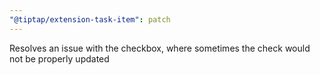 ```yaml
---
"@tiptap/extension-task-item": patch
---
```


Resolves an issue with the checkbox, where sometimes the check would not be properly updated
